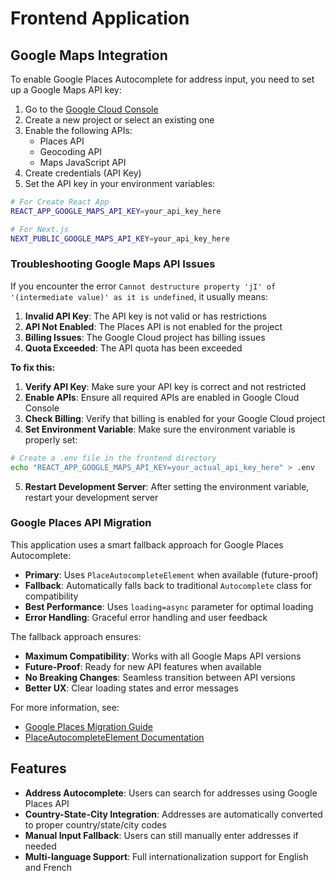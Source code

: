 # Frontend Application

## Google Maps Integration

To enable Google Places Autocomplete for address input, you need to set up a Google Maps API key:

1. Go to the [Google Cloud Console](https://console.cloud.google.com/)
2. Create a new project or select an existing one
3. Enable the following APIs:
   - Places API
   - Geocoding API
   - Maps JavaScript API
4. Create credentials (API Key)
5. Set the API key in your environment variables:

```bash
# For Create React App
REACT_APP_GOOGLE_MAPS_API_KEY=your_api_key_here

# For Next.js
NEXT_PUBLIC_GOOGLE_MAPS_API_KEY=your_api_key_here
```

### Troubleshooting Google Maps API Issues

If you encounter the error `Cannot destructure property 'jI' of '(intermediate value)' as it is undefined`, it usually means:

1. **Invalid API Key**: The API key is not valid or has restrictions
2. **API Not Enabled**: The Places API is not enabled for the project
3. **Billing Issues**: The Google Cloud project has billing issues
4. **Quota Exceeded**: The API quota has been exceeded

**To fix this:**

1. **Verify API Key**: Make sure your API key is correct and not restricted
2. **Enable APIs**: Ensure all required APIs are enabled in Google Cloud Console
3. **Check Billing**: Verify that billing is enabled for your Google Cloud project
4. **Set Environment Variable**: Make sure the environment variable is properly set:

```bash
# Create a .env file in the frontend directory
echo "REACT_APP_GOOGLE_MAPS_API_KEY=your_actual_api_key_here" > .env
```

5. **Restart Development Server**: After setting the environment variable, restart your development server

### Google Places API Migration

This application uses a smart fallback approach for Google Places Autocomplete:

- **Primary**: Uses `PlaceAutocompleteElement` when available (future-proof)
- **Fallback**: Automatically falls back to traditional `Autocomplete` class for compatibility
- **Best Performance**: Uses `loading=async` parameter for optimal loading
- **Error Handling**: Graceful error handling and user feedback

The fallback approach ensures:

- **Maximum Compatibility**: Works with all Google Maps API versions
- **Future-Proof**: Ready for new API features when available
- **No Breaking Changes**: Seamless transition between API versions
- **Better UX**: Clear loading states and error messages

For more information, see:

- [Google Places Migration Guide](https://developers.google.com/maps/documentation/javascript/places-migration-overview)
- [PlaceAutocompleteElement Documentation](https://developers.google.com/maps/documentation/javascript/reference/places-autocomplete-element)

## Features

- **Address Autocomplete**: Users can search for addresses using Google Places API
- **Country-State-City Integration**: Addresses are automatically converted to proper country/state/city codes
- **Manual Input Fallback**: Users can still manually enter addresses if needed
- **Multi-language Support**: Full internationalization support for English and French

